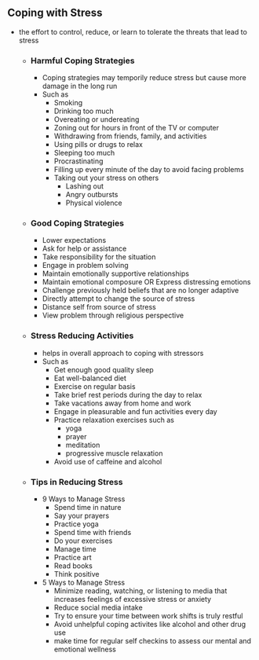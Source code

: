 ## Coping with Stress
- the effort to control, reduce, or learn to tolerate the threats that lead to stress
	- ### Harmful Coping Strategies
		-  Coping strategies may temporily reduce stress but cause more damage in the long run
		- Such as
			- Smoking
			- Drinking too much
			- Overeating or undereating
			- Zoning out for hours in front of the TV or computer
			- Withdrawing from friends, family, and activities
			- Using pills or drugs to relax
			- Sleeping too much
			- Procrastinating
			- Filling up every minute of the day to avoid facing problems
			- Taking out your stress on others
				- Lashing out
				- Angry outbursts
				- Physical violence
	- ### Good Coping Strategies
		- Lower expectations
		- Ask for help or assistance
		- Take responsibility for the situation
		- Engage in problem solving
		- Maintain emotionally supportive relationships
		- Maintain emotional composure OR Express distressing emotions
		- Challenge previously held beliefs that are no longer adaptive
		- Directly attempt to change the source of stress
		- Distance self from source of stress
		- View problem through religious perspective
	- ### Stress Reducing Activities
		- helps in overall approach to coping with stressors
		- Such as
			- Get enough good quality sleep
			- Eat well-balanced diet
			- Exercise on regular basis
			- Take brief rest periods during the day to relax
			- Take vacations away from home and work
			- Engage in pleasurable and fun activities every day
			- Practice relaxation exercises such as
				- yoga
				- prayer
				- meditation
				- progressive muscle relaxation
			- Avoid use of caffeine and alcohol
	- ### Tips in Reducing Stress
		- 9 Ways to Manage Stress
			- Spend time in nature
			- Say your prayers
			- Practice yoga
			- Spend time with friends
			- Do your exercises
			- Manage time
			- Practice art
			- Read books
			- Think positive
		- 5 Ways to Manage Stress
			- Minimize reading, watching, or listening to media that increases feelings of excessive stress or anxiety
			- Reduce social media intake
			- Try to ensure your time between work shifts is truly restful
			- Avoid unhelpful coping activites like alcohol and other drug use
			- make time for regular self checkins to assess our mental and emotional wellness
